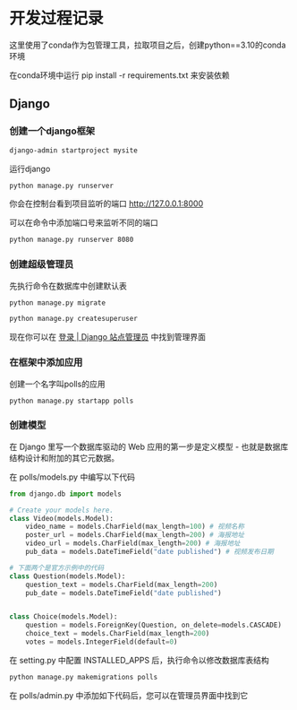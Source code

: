 # 开发过程记录

这里使用了conda作为包管理工具，拉取项目之后，创建python==3.10的conda环境

在conda环境中运行 pip install -r requirements.txt 来安装依赖

## Django

### 创建一个django框架

```bash
django-admin startproject mysite
```

运行django

```bash
python manage.py runserver
```

你会在控制台看到项目监听的端口 http://127.0.0.1:8000

可以在命令中添加端口号来监听不同的端口

```bash
python manage.py runserver 8080
```

### 创建超级管理员

先执行命令在数据库中创建默认表

```bash
python manage.py migrate
```

```bash
python manage.py createsuperuser
```

现在你可以在 [登录 | Django 站点管理员](http://127.0.0.1:8000/admin/) 中找到管理界面

### 在框架中添加应用

创建一个名字叫polls的应用

```bash
python manage.py startapp polls
```

### 创建模型

在 Django 里写一个数据库驱动的 Web 应用的第一步是定义模型 - 也就是数据库结构设计和附加的其它元数据。

在 polls/models.py 中编写以下代码

```python
from django.db import models

# Create your models here.
class Video(models.Model):
    video_name = models.CharField(max_length=100) # 视频名称
    poster_url = models.CharField(max_length=200) # 海报地址
    video_url = models.CharField(max_length=200) # 海报地址
    pub_data = models.DateTimeField("date published") # 视频发布日期

# 下面两个是官方示例中的代码
class Question(models.Model):
    question_text = models.CharField(max_length=200)
    pub_date = models.DateTimeField("date published")


class Choice(models.Model):
    question = models.ForeignKey(Question, on_delete=models.CASCADE)
    choice_text = models.CharField(max_length=200)
    votes = models.IntegerField(default=0)
```

在 setting.py 中配置 INSTALLED_APPS 后，执行命令以修改数据库表结构

```bash
python manage.py makemigrations polls
```

在 polls/admin.py 中添加如下代码后，您可以在管理员界面中找到它

```python

```
